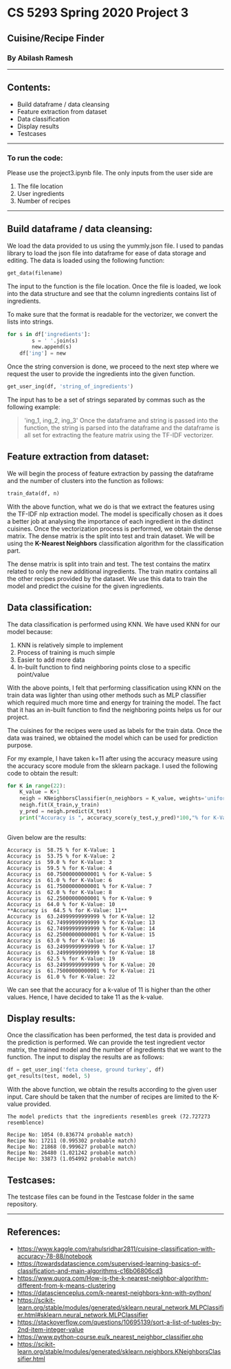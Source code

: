 # CS 5293 Spring 2020 Project 3
## Cuisine/Recipe Finder
### By Abilash Ramesh
-------
## Contents:
* Build dataframe / data cleansing
* Feature extraction from dataset
* Data classification
* Display results
* Testcases
----
### To run the code:
Please use the project3.ipynb file. The only inputs from the user side are 
1. The file location
2. User ingredients
3. Number of recipes
----
## Build dataframe / data cleansing:

We load the data provided to us using the yummly.json file. I used to pandas library to load the json file into dataframe for ease of data storage and editing. The data is loaded using the following function:
```python
get_data(filename)
```
The input to the function is the file location. Once the file is loaded, we look into the data structure and see that the column ingredients contains list of ingredients. 

To make sure that the format is readable for the vectorizer, we convert the lists into strings.
``` python
for s in df['ingredients']:
        s = ' '.join(s)
        new.append(s)
    df['ing'] = new
````
Once the string conversion is done, we proceed to the next step where we request the user to provide the ingredients into the given function.
``` python
get_user_ing(df, 'string_of_ingredients')
```
The input has to be a set of strings separated by commas such as the following example:
> 'ing_1, ing_2, ing_3'
Once the dataframe and string is passed into the function, the string is parsed into the dataframe and the dataframe is all set for extracting the feature matrix using the TF-IDF vectorizer.

## Feature extraction from dataset:

We will begin the process of feature extraction by passing the dataframe and the number of clusters into the function as follows:
``` python
train_data(df, n)
```
With the above function, what we do is that we extract the features using the TF-IDF nlp extraction model. The model is specifically chosen as it does a better job at analysing the importance of each ingredient in the distinct cuisines. Once the vectorization process is performed, we obtain the dense matrix. The dense matrix is the split into test and train dataset. We will be using the **K-Nearest Neighbors** classification algorithm for the classification part. 

The dense matrix is split into train and test. The test contains the matirx related to only the new additional ingredients. The train matirx contains all the other recipes provided by the dataset. We use this data to train the model and predict the cuisine for the given ingredients. 

## Data classification:

The data classification is performed using KNN. We have used KNN for our model because:

1. KNN is relatively simple to implement
2. Process of training is much simple
3. Easier to add more data
4. In-built function to find neighboring points close to a specific point/value

With the above points, I felt that performing classification using KNN on the train data was lighter than using other methods such as MLP classifier which required much more time and energy for training the model. The fact that it has an in-built function to find the neighboring points helps us for our project. 

The cuisines for the recipes were used as labels for the train data. Once the data was trained, we obtained the model which can be used for prediction purpose. 

For my example, I have taken k=11 after using the accuracy measure using the accuracy score module from the sklearn package. I used the following code to obtain the result:
```python
for K in range(22):
    K_value = K+1
    neigh = KNeighborsClassifier(n_neighbors = K_value, weights='uniform', algorithm='auto', metric='minkowski')
    neigh.fit(X_train,y_train)
    y_pred = neigh.predict(X_test)
    print("Accuracy is ", accuracy_score(y_test,y_pred)*100,"% for K-Value:",K_value)
    
```
Given below are the results:
```output
Accuracy is  58.75 % for K-Value: 1
Accuracy is  53.75 % for K-Value: 2
Accuracy is  59.0 % for K-Value: 3
Accuracy is  59.5 % for K-Value: 4
Accuracy is  60.75000000000001 % for K-Value: 5
Accuracy is  61.0 % for K-Value: 6
Accuracy is  61.75000000000001 % for K-Value: 7
Accuracy is  62.0 % for K-Value: 8
Accuracy is  62.25000000000001 % for K-Value: 9
Accuracy is  64.0 % for K-Value: 10
**Accuracy is  64.5 % for K-Value: 11**
Accuracy is  63.24999999999999 % for K-Value: 12
Accuracy is  62.74999999999999 % for K-Value: 13
Accuracy is  62.74999999999999 % for K-Value: 14
Accuracy is  62.25000000000001 % for K-Value: 15
Accuracy is  63.0 % for K-Value: 16
Accuracy is  63.24999999999999 % for K-Value: 17
Accuracy is  63.24999999999999 % for K-Value: 18
Accuracy is  62.5 % for K-Value: 19
Accuracy is  63.24999999999999 % for K-Value: 20
Accuracy is  61.75000000000001 % for K-Value: 21
Accuracy is  61.0 % for K-Value: 22
```
We can see that the  accuracy for a k-value of 11 is higher than the other values. Hence, I have decided to take 11 as the k-value.

## Display results:

Once the classification has been performed, the test data is provided and the prediction is performed. We can provide the test ingredient vector matrix, the trained model and the number of ingredients that we want to the function. The input to display the results are as follows:
````python
df = get_user_ing('feta cheese, ground turkey', df)
get_results(test, model, 5)
````
With the above function, we obtain the results according to the given user input. Care should be taken that the number of recipes are limited to the K-value provided. 
```output
The model predicts that the ingredients resembles greek (72.727273 resemblence)

Recipe No: 1054 (0.836774 probable match)
Recipe No: 17211 (0.995302 probable match)
Recipe No: 21868 (0.999627 probable match)
Recipe No: 26480 (1.021242 probable match)
Recipe No: 33873 (1.054992 probable match)
```
## Testcases:
The testcase files can be found in the Testcase folder in the same repository.

------
## References:
* https://www.kaggle.com/rahulsridhar2811/cuisine-classification-with-accuracy-78-88/notebook
* https://towardsdatascience.com/supervised-learning-basics-of-classification-and-main-algorithms-c16b06806cd3
* https://www.quora.com/How-is-the-k-nearest-neighbor-algorithm-different-from-k-means-clustering
* https://datascienceplus.com/k-nearest-neighbors-knn-with-python/
* https://scikit-learn.org/stable/modules/generated/sklearn.neural_network.MLPClassifier.html#sklearn.neural_network.MLPClassifier
* https://stackoverflow.com/questions/10695139/sort-a-list-of-tuples-by-2nd-item-integer-value
* https://www.python-course.eu/k_nearest_neighbor_classifier.php
* https://scikit-learn.org/stable/modules/generated/sklearn.neighbors.KNeighborsClassifier.html
